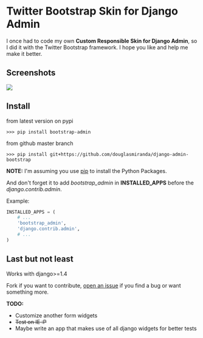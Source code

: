 # Twitter Bootstrap Skin for Django Admin 

I once had to code my own **Custom Responsible Skin for Django Admin**, so I did it with the Twitter Bootstrap framework. I hope you like and help me make it better.

## Screenshots

<img src="https://raw.github.com/douglasmiranda/django-admin-bootstrap/master/static/screenshot-github.jpg">

## Install

from latest version on pypi
```
>>> pip install bootstrap-admin
```

from github master branch
```
>>> pip install git+https://github.com/douglasmiranda/django-admin-bootstrap
```
**NOTE:** I'm assuming you use [pip](http://www.pip-installer.org/) to install the Python Packages.

And don't forget it to add *bootstrap_admin* in **INSTALLED_APPS** before the *django.contrib.admin*.

Example:
```python
INSTALLED_APPS = (
    # ...
    'bootstrap_admin',
    'django.contrib.admin',
    # ...
)
```

## Last but not least

Works with django>=1.4

Fork if you want to contribute, [open an issue](https://github.com/douglasmiranda/django-admin-bootstrap/issues/new) if you find a bug or want something more.

**TODO:**

* Customize another form widgets
* ~~Test on IE :P~~
* Maybe write an app that makes use of all django widgets for better tests